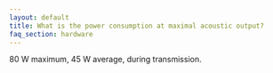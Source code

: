 ```yaml
---
layout: default
title: What is the power consumption at maximal acoustic output?
faq_section: hardware
---
```


80 W maximum, 45 W average, during transmission.